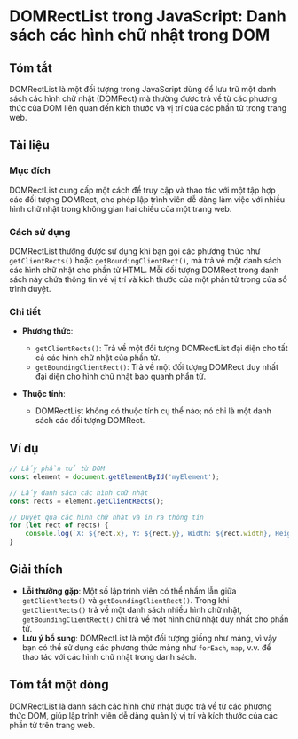 <!--
Meta Description: # DOMRectList trong JavaScript: Danh sách các hình chữ nhật trong DOM ## Tóm tắt DOMRectList là một đối tượng trong JavaScript dùng để lưu trữ một dan...
Meta Keywords: các, một, hình, chữ, nhật
-->

# DOMRectList trong JavaScript: Danh sách các hình chữ nhật trong DOM

## Tóm tắt
DOMRectList là một đối tượng trong JavaScript dùng để lưu trữ một danh sách các hình chữ nhật (DOMRect) mà thường được trả về từ các phương thức của DOM liên quan đến kích thước và vị trí của các phần tử trong trang web.

## Tài liệu
### Mục đích
DOMRectList cung cấp một cách để truy cập và thao tác với một tập hợp các đối tượng DOMRect, cho phép lập trình viên dễ dàng làm việc với nhiều hình chữ nhật trong không gian hai chiều của một trang web.

### Cách sử dụng
DOMRectList thường được sử dụng khi bạn gọi các phương thức như `getClientRects()` hoặc `getBoundingClientRect()`, mà trả về một danh sách các hình chữ nhật cho phần tử HTML. Mỗi đối tượng DOMRect trong danh sách này chứa thông tin về vị trí và kích thước của một phần tử trong cửa sổ trình duyệt.

### Chi tiết
- **Phương thức**: 
  - `getClientRects()`: Trả về một đối tượng DOMRectList đại diện cho tất cả các hình chữ nhật của phần tử.
  - `getBoundingClientRect()`: Trả về một đối tượng DOMRect duy nhất đại diện cho hình chữ nhật bao quanh phần tử.

- **Thuộc tính**: 
  - DOMRectList không có thuộc tính cụ thể nào; nó chỉ là một danh sách các đối tượng DOMRect.

## Ví dụ
```javascript
// Lấy phần tử từ DOM
const element = document.getElementById('myElement');

// Lấy danh sách các hình chữ nhật
const rects = element.getClientRects();

// Duyệt qua các hình chữ nhật và in ra thông tin
for (let rect of rects) {
    console.log(`X: ${rect.x}, Y: ${rect.y}, Width: ${rect.width}, Height: ${rect.height}`);
}
```

## Giải thích
- **Lỗi thường gặp**: Một số lập trình viên có thể nhầm lẫn giữa `getClientRects()` và `getBoundingClientRect()`. Trong khi `getClientRects()` trả về một danh sách nhiều hình chữ nhật, `getBoundingClientRect()` chỉ trả về một hình chữ nhật duy nhất cho phần tử.
- **Lưu ý bổ sung**: DOMRectList là một đối tượng giống như mảng, vì vậy bạn có thể sử dụng các phương thức mảng như `forEach`, `map`, v.v. để thao tác với các hình chữ nhật trong danh sách.

## Tóm tắt một dòng
DOMRectList là danh sách các hình chữ nhật được trả về từ các phương thức DOM, giúp lập trình viên dễ dàng quản lý vị trí và kích thước của các phần tử trên trang web.